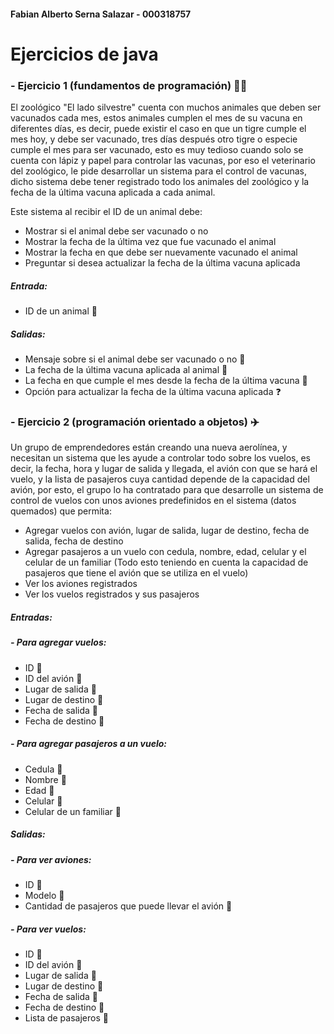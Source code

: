 ﻿#### Fabian Alberto Serna Salazar - 000318757

# Ejercicios de java

### - Ejercicio 1 (fundamentos de programación) 🐆🐪
El zoológico "El lado silvestre" cuenta con muchos animales que deben ser vacunados cada mes, estos animales cumplen el mes de su vacuna en diferentes días, es decir, puede existir el caso en que un tigre cumple el mes hoy, y debe ser vacunado, tres días después otro tigre o especie cumple el mes para ser vacunado, esto es muy tedioso cuando solo se cuenta con lápiz y papel para controlar las vacunas, por eso el veterinario del zoológico, le pide desarrollar un sistema para el control de vacunas, dicho sistema debe tener registrado todo los animales del zoológico y la fecha de la última vacuna aplicada a cada animal.

Este sistema al recibir el ID de un animal debe:
 - Mostrar si el animal debe ser vacunado o no
 - Mostrar la fecha de la última vez que fue vacunado el animal
 - Mostrar la fecha en que debe ser nuevamente vacunado el animal
 - Preguntar si desea actualizar la fecha de la última vacuna aplicada

##### Entrada:
 - ID de un animal 📑

##### Salidas:
 - Mensaje sobre si el animal debe ser vacunado o no 💉
 - La fecha de la última vacuna aplicada al animal 📆
 - La fecha en que cumple el mes desde la fecha de la última vacuna 📆
 - Opción para actualizar la fecha de la última vacuna aplicada ❓

### - Ejercicio 2 (programación orientado a objetos) ✈️
Un grupo de emprendedores están creando una nueva aerolínea, y necesitan un sistema que les ayude a controlar todo sobre los vuelos, es decir, la fecha, hora y lugar de salida y llegada, el avión con que se hará el vuelo, y la lista de pasajeros cuya cantidad depende de la capacidad del avión, por esto, el grupo lo ha contratado para que desarrolle un sistema de control de vuelos con unos aviones predefinidos en el sistema (datos quemados) que permita:
 - Agregar vuelos con avión, lugar de salida, lugar de destino, fecha de salida, fecha de destino
 - Agregar pasajeros a un vuelo con cedula, nombre, edad, celular y el celular de un familiar (Todo esto teniendo en cuenta la capacidad de pasajeros que tiene el avión que se utiliza en el vuelo)
 - Ver los aviones registrados
 - Ver los vuelos registrados y sus pasajeros

##### Entradas:
##### - Para agregar vuelos:
 - ID 📑
 - ID del avión 📑
 - Lugar de salida 🚩
 - Lugar de destino 🚩 
 - Fecha de salida 📆
 - Fecha de destino 📆

##### - Para agregar pasajeros a un vuelo:
 - Cedula 📑
 - Nombre 👮
 - Edad 👴
 - Celular 📱
 - Celular de un familiar 📱

##### Salidas:
##### - Para ver aviones:
 - ID 📑
 - Modelo 📑 
 - Cantidad de pasajeros que puede llevar el avión 🚧

##### - Para ver vuelos:
 - ID 📑 
 - ID del avión 📑 
 - Lugar de salida 🚩
 - Lugar de destino 🚩
 - Fecha de salida 📆
 - Fecha de destino 📆
 - Lista de pasajeros 📄